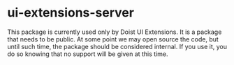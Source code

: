 # ui-extensions-server

This package is currently used only by Doist UI Extensions. It is a package that needs to be public. At some point we may open source the code, but until such time, the package should be considered internal. If you use it, you do so knowing that no support will be given at this time.
